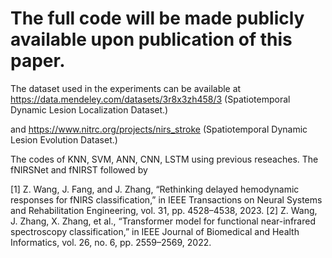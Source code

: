 # The full code will be made publicly available upon publication of this paper.
The dataset used in the experiments can be available at https://data.mendeley.com/datasets/3r8x3zh458/3 (Spatiotemporal Dynamic Lesion Localization Dataset.)

and https://www.nitrc.org/projects/nirs_stroke (Spatiotemporal Dynamic Lesion Evolution Dataset.)

The codes of KNN, SVM, ANN, CNN, LSTM using previous reseaches. The fNIRSNet and fNIRST followed by

[1] Z. Wang, J. Fang, and J. Zhang, “Rethinking delayed hemodynamic responses for fNIRS classification,” in IEEE Transactions on Neural Systems and Rehabilitation Engineering, vol. 31, pp. 4528–4538, 2023.
[2] Z. Wang, J. Zhang, X. Zhang, et al., “Transformer model for functional near-infrared spectroscopy classification,” in IEEE Journal of Biomedical and Health Informatics, vol. 26, no. 6, pp. 2559–2569, 2022.
